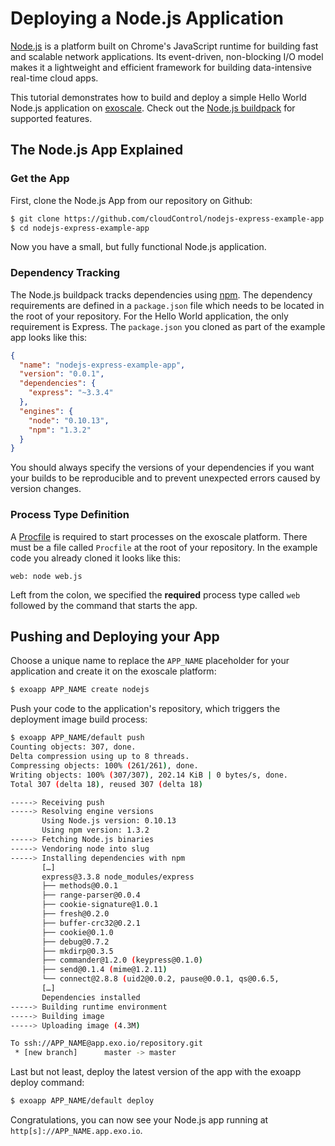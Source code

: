# Deploying a Node.js Application
[Node.js] is a platform built on Chrome's JavaScript runtime for building fast and scalable network applications. Its event-driven, non-blocking I/O model makes it a lightweight and efficient framework for building data-intensive real-time cloud apps.

This tutorial demonstrates how to build and deploy a simple Hello World Node.js application on [exoscale]. Check out the [Node.js buildpack] for supported features.

## The Node.js App Explained

### Get the App
First, clone the Node.js App from our repository on Github:

~~~bash
$ git clone https://github.com/cloudControl/nodejs-express-example-app.git
$ cd nodejs-express-example-app
~~~

Now you have a small, but fully functional Node.js application.

### Dependency Tracking
The Node.js buildpack tracks dependencies using [npm]. The dependency
requirements are defined in a `package.json` file which needs to be located in
the root of your repository. For the Hello World application, the only
requirement is Express. The `package.json` you cloned as part of the example
app looks like this:

~~~json
{
  "name": "nodejs-express-example-app",
  "version": "0.0.1",
  "dependencies": {
    "express": "~3.3.4"
  },
  "engines": {
    "node": "0.10.13",
    "npm": "1.3.2"
  }
}
~~~

You should always specify the versions of your dependencies if you want your builds to be reproducible and to prevent unexpected errors caused by version changes.

### Process Type Definition
A [Procfile] is required to start processes on the exoscale platform. There must be a file called `Procfile` at the root of your repository. In the example code you already cloned it looks like this:

~~~
web: node web.js
~~~

Left from the colon, we specified the **required** process type called `web` followed by the command that starts the app.

## Pushing and Deploying your App
Choose a unique name to replace the `APP_NAME` placeholder for your application
and create it on the exoscale platform:

~~~bash
$ exoapp APP_NAME create nodejs
~~~

Push your code to the application's repository, which triggers the deployment image build process:

~~~bash
$ exoapp APP_NAME/default push
Counting objects: 307, done.
Delta compression using up to 8 threads.
Compressing objects: 100% (261/261), done.
Writing objects: 100% (307/307), 202.14 KiB | 0 bytes/s, done.
Total 307 (delta 18), reused 307 (delta 18)

-----> Receiving push
-----> Resolving engine versions
       Using Node.js version: 0.10.13
       Using npm version: 1.3.2
-----> Fetching Node.js binaries
-----> Vendoring node into slug
-----> Installing dependencies with npm
       […]
       express@3.3.8 node_modules/express
       ├── methods@0.0.1
       ├── range-parser@0.0.4
       ├── cookie-signature@1.0.1
       ├── fresh@0.2.0
       ├── buffer-crc32@0.2.1
       ├── cookie@0.1.0
       ├── debug@0.7.2
       ├── mkdirp@0.3.5
       ├── commander@1.2.0 (keypress@0.1.0)
       ├── send@0.1.4 (mime@1.2.11)
       └── connect@2.8.8 (uid2@0.0.2, pause@0.0.1, qs@0.6.5,
       […]
       Dependencies installed
-----> Building runtime environment
-----> Building image
-----> Uploading image (4.3M)

To ssh://APP_NAME@app.exo.io/repository.git
 * [new branch]      master -> master
~~~

Last but not least, deploy the latest version of the app with the exoapp deploy command:

~~~bash
$ exoapp APP_NAME/default deploy
~~~

Congratulations, you can now see your Node.js app running at
`http[s]://APP_NAME.app.exo.io`.


[Node.js]: http://nodejs.org/
[npm]: https://npmjs.org/
[exoscale]: http://www.exoscale.ch
[Node.js buildpack]: https://github.com/cloudControl/buildpack-nodejs
[Procfile]: https://community.exoscale.ch/apps/documentation/#buildpacks-and-the-procfile
[platform documentation]: https://community.exoscale.ch/apps/documentation/

